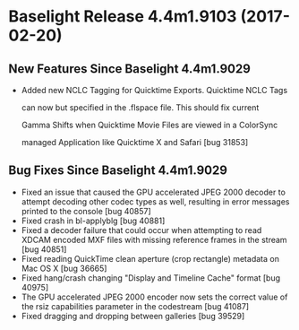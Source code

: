 # Baselight Release 4.4m1.9103 (2017-02-20)



## New Features Since Baselight 4.4m1.9029

*   Added new NCLC Tagging for Quicktime Exports. Quicktime NCLC Tags

    can now but specified in the .flspace file. This should fix current

    Gamma Shifts when Quicktime Movie Files are viewed in a ColorSync

    managed Application like Quicktime X and Safari \[bug 31853]

## Bug Fixes Since Baselight 4.4m1.9029

* Fixed an issue that caused the GPU accelerated JPEG 2000 decoder to attempt decoding other codec types as well, resulting in error messages printed to the console \[bug 40857]
* Fixed crash in bl-applyblg \[bug 40881]
* Fixed a decoder failure that could occur when attempting to read XDCAM encoded MXF files with missing reference frames in the stream \[bug 40851]
* Fixed reading QuickTime clean aperture (crop rectangle) metadata on Mac OS X \[bug 36665]
* Fixed hang/crash changing "Display and Timeline Cache" format \[bug 40975]
* The GPU accelerated JPEG 2000 encoder now sets the correct value of the rsiz capabilities parameter in the codestream \[bug 41087]
* Fixed dragging and dropping between galleries \[bug 39529]
